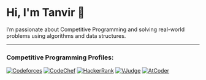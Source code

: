 # Hi, I'm Tanvir 👋

I’m passionate about Competitive Programming and solving real-world problems using algorithms and data structures.

---

### Competitive Programming Profiles:

[![Codeforces](https://img.shields.io/badge/Codeforces-iamtanvir2003-2ea44f?style=flat&logo=codeforces&logoColor=white)](https://codeforces.com/profile/iamtanvir2003)
[![CodeChef](https://img.shields.io/badge/CodeChef-tanvir_156-ff7b00?style=flat&logo=codechef&logoColor=white)](https://www.codechef.com/users/tanvir_156)
[![HackerRank](https://img.shields.io/badge/HackerRank-iamtanvir2003-2ea44f?style=flat&logo=hackerrank&logoColor=white)](https://www.hackerrank.com/profile/iamtanvir2003)
[![VJudge](https://img.shields.io/badge/VJudge-tanvir_156-0b7285?style=flat&logo=github&logoColor=white)](https://vjudge.net/user/tanvir_156)
[![AtCoder](https://img.shields.io/badge/AtCoder-tanvir_156-00A6B7?style=flat&logo=github&logoColor=white)](https://atcoder.jp/users/tanvir_156)

